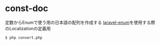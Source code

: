 # const-doc
定数からEnumで使う用の日本語の配列を作成する
[laravel-enum](https://github.com/BenSampo/laravel-enum)を使用する際のLocalizationの定義用
```
$ php convert.php
```
